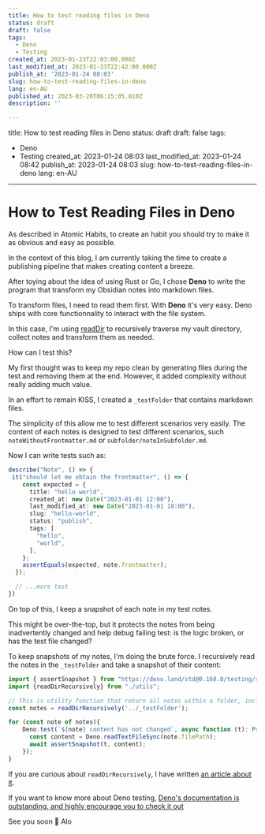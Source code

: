 ```yaml
---
title: How to test reading files in Deno
status: draft
draft: false
tags:
  - Deno
  - Testing
created_at: 2023-01-23T22:03:00.000Z
last_modified_at: 2023-01-23T22:42:00.000Z
publish_at: '2023-01-24 08:03'
slug: how-to-test-reading-files-in-deno
lang: en-AU
published_at: 2023-03-20T06:15:05.810Z
description: ''

--- 
```

title: How to test reading files in Deno
status: draft
draft: false
tags:
  - Deno
  - Testing
created_at: 2023-01-24 08:03
last_modified_at: 2023-01-24 08:42
publish_at: 2023-01-24 08:03
slug: how-to-test-reading-files-in-deno
lang: en-AU
---

# How to Test Reading Files in Deno

As described in Atomic Habits, to create an habit you should try to make it as obvious and easy as possible.

In the context of this blog, I am currently taking the time to create a publishing pipeline that makes creating content a breeze.

After toying about the idea of using Rust or Go, I chose **Deno** to write the program that transform my Obsidian notes into markdown files.

To transform files, I need to read them first. With **Deno** it's very easy. Deno ships with core functionnality to interact with the file system.

In this case, I'm using [readDir](https://deno.land/api@v1.29.1?s=Deno.readDir) to recursively traverse my vault directory, collect notes and transform them as needed.

How can I test this?

My first thought was to keep my repo clean by generating files during the test and removing them at the end.
However, it added complexity without really adding much value.

In an effort to remain KISS, I created a `_testFolder` that contains markdown files.

The simplicity of this allow me to test different scenarios very easily.
The content of each notes is designed to test different scenarios, such `noteWithoutFrontmatter.md` or `subfolder/noteInSubfolder.md`.

Now I can write tests such as:

```ts
describe("Note", () => {
 it("should let me obtain the frontmatter", () => {
    const expected = {
      title: "hello world",
      created_at: new Date("2023-01-01 12:00"),
      last_modified_at: new Date("2023-01-01 18:00"),
      slug: "hello-world",
      status: "publish",
      tags: [
        "hello",
        "world",
      ],
    };
    assertEquals(expected, note.frontmatter);
  });

  // ...more test
})
```

On top of this, I keep a snapshot of each note in my test notes.

This might be over-the-top, but it protects the notes from being inadvertently changed and help debug failing test: is the logic broken, or has the test file changed?

To keep snapshots of my notes, I'm doing the brute force. I recursively read the notes in the `_testFolder` and take a snapshot of their content:

```ts
import { assertSnapshot } from "https://deno.land/std@0.168.0/testing/snapshot.ts";
import {readDirRecursively} from "./utils";

// This is utility function that return all notes within a folder, including subfolders.
const notes = readDirRecursively('../_testFolder');

for (const note of notes){
	Deno.test(`${note} content has not changed`, async function (t): Promise<void> {
	  const content = Deno.readTextFileSync(note.filePath);
	  await assertSnapshot(t, content);
	});
}
```

If you are curious about `readDirRecursively`, I have written [an article about it](./read-files-recursively-in-deno).

If you want to know more about Deno testing, [Deno's documentation is outstanding, and highly encourage you to check it out](https://deno.land/manual@v1.29.4/basics/testing)

See you soon 👋
Alo